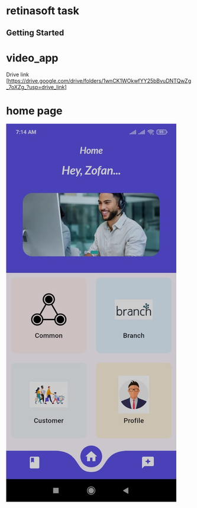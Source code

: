 # retinasoft task



## Getting Started

# video_app

Drive link [https://drive.google.com/drive/folders/1wnCK1WOkwfYY25bBvuDNTQwZg_7oXZg_?usp=drive_link]



# home page
<img src="https://github.com/nazmullhossain/retinasoft/blob/main/images/home.jpg">

